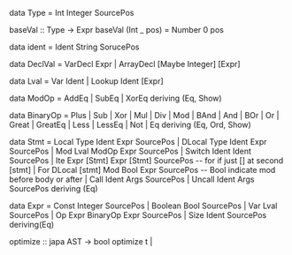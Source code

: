 data Type
  = Int Integer SourcePos

baseVal :: Type -> Expr
baseVal (Int _ pos) = Number 0 pos

data ident =
  Ident String SorucePos

data DeclVal
  = VarDecl Expr
  | ArrayDecl [Maybe Integer] [Expr]

data Lval
  = Var Ident
  | Lookup Ident [Expr]

data ModOp
  = AddEq
  | SubEq
  | XorEq
  deriving (Eq, Show)

data BinaryOp
  = Plus | Sub | Xor | Mul | Div | Mod
  | BAnd | And | BOr | Or | Great
  | GreatEq | Less | LessEq | Not | Eq
  deriving (Eq, Ord, Show)

data Stmt
  = Local  Type Ident Expr SourcePos
  | DLocal Type Ident Expr SourcePos
  | Mod    Lval ModOp Expr SourcePos
  | Switch Ident Ident SourcePos
  | Ite    Expr [Stmt] Expr [Stmt] SourcePos -- for if just [] at second [stmt]
  | For    DLocal [stmt] Mod Bool Expr SourcePos -- Bool indicate mod before body or after
  | Call   Ident Args SourcePos
  | Uncall Ident Args SourcePos
  deriving (Eq)

data Expr
  = Const   Integer SourcePos
  | Boolean Bool SourcePos
  | Var     Lval SourcePos
  | Op      Expr BinaryOp Expr SourcePos
  | Size    Ident SourcePos
  deriving(Eq)
  

optimize :: japa AST -> bool
optimize t
  | 
